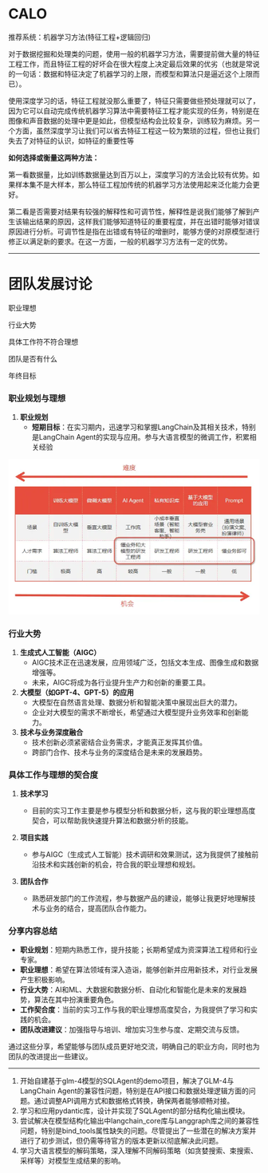 # CALO

推荐系统：机器学习方法(特征工程+逻辑回归)

对于数据挖掘和处理类的问题，使用一般的机器学习方法，需要提前做大量的特征工程工作，而且特征工程的好坏会在很大程度上决定最后效果的优劣（也就是常说的一句话：数据和特征决定了机器学习的上限，而模型和算法只是逼近这个上限而已）。

使用深度学习的话，特征工程就没那么重要了，特征只需要做些预处理就可以了，因为它可以自动完成传统机器学习算法中需要特征工程才能实现的任务，特别是在图像和声音数据的处理中更是如此，但模型结构会比较复杂，训练较为麻烦。另一个方面，虽然深度学习让我们可以省去特征工程这一较为繁琐的过程，但也让我们失去了对特征的认识，如特征的重要性等

**如何选择或衡量这两种方法：**

第一看数据量，比如训练数据量达到百万以上，深度学习的方法会比较有优势。如果样本集不是大样本，那么特征工程加传统的机器学习方法使用起来泛化能力会更好。

第二看是否需要对结果有较强的解释性和可调节性，解释性是说我们能够了解到产生该输出结果的原因，这样我们能够知道特征的重要程度，并在出错时能够对错误原因进行分析。可调节性是指在出错或有特征的增删时，能够方便的对原模型进行修正以满足新的要求。在这一方面，一般的机器学习方法有一定的优势。

---

# 团队发展讨论

职业理想

行业大势

具体工作符不符合理想

团队是否有什么

年终目标

### 职业规划与理想

1. **职业规划**
   - **短期目标**：在实习期内，迅速学习和掌握LangChain及其相关技术，特别是LangChain Agent的实现与应用。参与大语言模型的微调工作，积累相关经验

![](docs/01attachment/docs/Work/高科数聚/月会/IMG-2024-07-31-15-50.png)

### 行业大势

1. **生成式人工智能（AIGC）**
	- AIGC技术正在迅速发展，应用领域广泛，包括文本生成、图像生成和数据增强等。
	- 未来，AIGC将成为各行业提升生产力和创新的重要工具。
3. **大模型（如GPT-4、GPT-5）的应用**
	- 大模型在自然语言处理、数据分析和智能决策中展现出巨大的潜力。
	- 企业对大模型的需求不断增长，希望通过大模型提升业务效率和创新能力。
3. **技术与业务深度融合**
	- 技术创新必须紧密结合业务需求，才能真正发挥其价值。
	- 跨部门合作、技术与业务的深度结合是未来的发展趋势。

### 具体工作与理想的契合度

1. **技术学习**
   - 目前的实习工作主要是参与模型分析和数据分析，这与我的职业理想高度契合，可以帮助我快速提升算法和数据分析的技能。

2. **项目实践**
   - 参与AIGC（生成式人工智能）技术调研和效果测试，这为我提供了接触前沿技术和实践创新的机会，符合我的职业理想和规划。

3. **团队合作**
   - 熟悉研发部门的工作流程，参与数据产品的建设，能够让我更好地理解技术与业务的结合，提高团队合作能力。

### 分享内容总结

- **职业规划**：短期内熟悉工作，提升技能；长期希望成为资深算法工程师和行业专家。
- **职业理想**：希望在算法领域有深入造诣，能够创新并应用新技术，对行业发展产生积极影响。
- **行业大势**：AI和ML、大数据和数据分析、自动化和智能化是未来的发展趋势，算法在其中扮演重要角色。
- **工作契合度**：当前的实习工作与我的职业理想高度契合，为我提供了学习和实践的机会。
- **团队改进建议**：加强指导与培训、增加实习生参与度、定期交流与反馈。

通过这些分享，希望能够与团队成员更好地交流，明确自己的职业方向，同时也为团队的改进提出一些建议。

---

1. 开始自建基于glm-4模型的SQLAgent的demo项目，解决了GLM-4与LangChain Agent的兼容性问题，特别是在API接口和数据处理逻辑方面的问题。通过调整API调用方式和数据格式转换，确保两者能够顺畅对接。
2. 学习和应用pydantic库，设计并实现了SQLAgent的部分结构化输出模块。
3. 尝试解决在模型结构化输出中langchain_core库与Langgraph库之间的兼容性问题，特别是bind_tools属性缺失的问题。尽管提出了一些潜在的解决方案并进行了初步测试，但仍需等待官方的版本更新以彻底解决此问题。
4. 学习大语言模型的解码策略，深入理解不同解码策略（如贪婪搜索、束搜索、采样等）对模型生成结果的影响。
